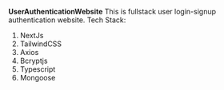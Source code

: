 **UserAuthenticationWebsite**
This is fullstack user login-signup authentication website.
Tech Stack:
1. NextJs
2. TailwindCSS
3. Axios
4. Bcryptjs
5. Typescript
6. Mongoose
